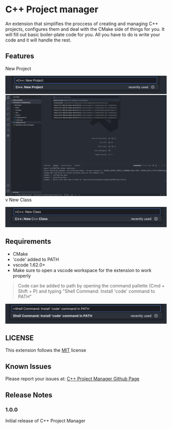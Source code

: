 # C++ Project manager

An extension that simplifies the proccess of creating and managing C++ projects, configures them and deal with the CMake side of things for you. It will fill out basic boiler-plate code for you. All you have to do is write your code and it will handle the rest.

## Features

New Project

![Create a new C++ Project](/images/NewProject.png)
![Create a new C++ Class](/images/ProjectStructure.png)
v
New Class

![Create a new C++ Class](/images/NewClass.png)

## Requirements

- CMake
- 'code' added to PATH
- vscode 1.62.0+
- Make sure to open a vscode workspace for the extension to work properly

>Code can be added to path by opening the command pallette (Cmd + Shift + P) and typing "Shell Command: Install 'code' command to PATH"

![Create a new C++ Class](/images/InstallCode.png)

## LICENSE

This extension follows the [MIT](https://github.com/DarkEmbers/cpp-project-manager/blob/master/LICENSE) license

## Known Issues

Please report your issues at: [C++ Project Manager Github Page](https://github.com/DarkEmbers/cpp-project-manager/issues)

## Release Notes

### 1.0.0

Initial release of C++ Project Manager